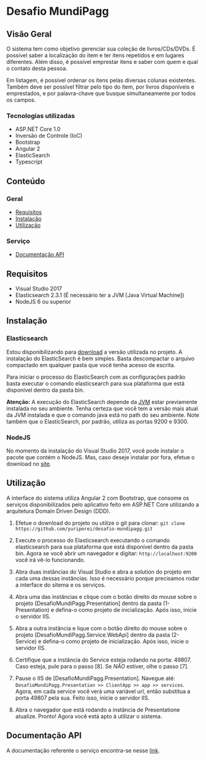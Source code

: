 # Desafio MundiPagg

## Visão Geral

O sistema tem como objetivo gerenciar sua coleção de livros/CDs/DVDs. É possível saber a localização do item e ter itens repetidos e em lugares diferentes. Além disso, é possível emprestar itens e saber com quem e qual o contato desta pessoa.

Em listagem, é possível ordenar os itens pelas diversas colunas existentes. Também deve ser possível filtrar pelo tipo do item, por livros disponíveis e emprestados, e por palavra-chave que busque simultaneamente por todos os campos.

  ### Tecnologias utilizadas
  
  * ASP.NET Core 1.0
  * Inversão de Controle (IoC)
  * Bootstrap
  * Angular 2
  * ElasticSearch
  * Typescript
  
## Conteúdo

### Geral

* [Requisitos](#requisitos)
* [Instalação](#instalação)
* [Utilização](#utilização)

### Serviço

* [Documentação API](#documentação-api)

## Requisitos

- Visual Studio 2017
- Elasticsearch 2.3.1 (É necessário ter a JVM [Java Virtual Machine])
- NodeJS 6 ou superior

## Instalação

### Elasticsearch

Estou disponibilizando para [download](https://s3.amazonaws.com/caelum-online-public/elasticsearch/downloads/elasticsearch-2.3.1.zip) a versão utilizada no projeto. A instalação do ElasticSearch é bem simples. Basta descompactar o arquivo compactado em qualquer pasta que você tenha acesso de escrita. 

Para iniciar o processo do ElasticSearch com as configurações padrão basta executar o comando elasticsearch para sua plataforma que está disponível dentro da pasta bin.

**Atenção:** A execução do ElasticSearch depende da [JVM](http://www.oracle.com/technetwork/pt/java/javase/downloads/jre8-downloads-2133155.html)  estar previamente instalada no seu ambiente. Tenha certeza que você tem a versão mais atual da JVM instalada e que o comando java está no path do seu ambiente. Note também que o ElasticSearch, por padrão, utiliza as portas 9200 e 9300.

### NodeJS

No momento da instalação do Visual Studio 2017, você pode instalar o pacote que contém o NodeJS. Mas, caso deseje instalar por fora, efetue o download no [site](https://nodejs.org/en/download/).

## Utilização

A interface do sistema utiliza Angular 2 com Bootstrap, que consome os serviços disponibilizados pelo aplicativo feito em ASP.NET Core utilizando a arquitetura Domain Driven Design (DDD).

1. Efetue o download do projeto ou utilize o git para clonar: `git clone https://github.com/yuriperei/desafio-mundipagg.git`

2. Execute o processo do Elasticsearch executando o comando elasticsearch para sua plataforma que está disponível dentro da pasta bin. Agora se você abrir um navegador e digitar: `http://localhost:9200` você irá vê-lo funcionando.

3. Abra duas instâncias do Visual Studio e abra a solution do projeto em cada uma dessas instâncias. Isso é necessário porque precisamos rodar a interface do sitema e os serviços. 

4. Abra uma das instâncias e clique com o botão direito do mouse sobre o projeto [DesafioMundiPagg.Presentation] dentro da pasta (1-Presentation) e defina-o como projeto de inicialização. Após isso, inicie o servidor IIS.

5. Abra a outra instância e lique com o botão direito do mouse sobre o projeto [DesafioMundiPagg.Service.WebApi] dentro da pasta (2-Service) e defina-o como projeto de inicialização. Após isso, inicie o servidor IIS.

6. Certifique que a instância do Service esteja rodando na porta: 49807. Caso esteja, pule para o passo [8]. Se *NÃO* estiver, olhe o passo [7]. 
    
7. Pause o IIS de [DesafioMundiPagg.Presentation]. Navegue até: `DesafioMundiPagg.Presentation >> ClientApp >> app >> services`. Agora, em cada service você verá uma variável url, então substitua a porta 49807 pela sua. Feito isso, inicie o servidor IIS.

8. Abra o navegador que está rodando a instância de Presentatione atualize. Pronto! Agora você está apto à utilizar o sistema.

## Documentação API

A documentação referente o serviço encontra-se nesse [link](https://github.com/yuriperei/desafio-mundipagg/blob/master/DOCAPI.apiry).
